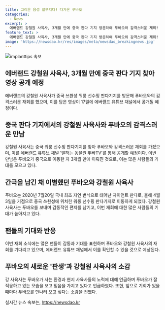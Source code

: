 ```yaml
---
title: 그리운 음성 할부지다! 다가온 푸바오
categories:
  - News
excerpt: >
  에버랜드 강철원 사육사, 3개월 만에 중국 판다 기지 방문하여 푸바오와 감격스러운 재회! 에버랜드 유튜브 영상 공개 예정으로 기대감 UP! 강 사육사의 편지와 재회 소식으로 인한 감동적인 순간 기대 고조 중. 팬들은 푸바오의 사진과 영상을 통해 강 사육사와의 특별한 인연을 재차 느낄 수 있을 것으로 예상됨.
feature_text: >
  에버랜드 강철원 사육사, 3개월 만에 중국 판다 기지 방문하여 푸바오와 감격스러운 재회! 에버랜드 유튜브 영상 공개 예정으로 기대감 UP! 강 사육사의 편지와 재회 소식으로 인한 감동적인 순간 기대 고조 중. 팬들은 푸바오의 사진과 영상을 통해 강 사육사와의 특별한 인연을 재차 느낄 수 있을 것으로 예상됨.
image: 'https://newsdao.kr/res/images/meta/newsdao_breakingnews.jpg'
---
```


<p><img src="https://newsdao.kr/res/images/meta/newsdao_breakingnews.jpg" alt="implanttips 속보" /></p>

<h2 data-ke-size="size26">에버랜드 강철원 사육사, 3개월 만에 중국 판다 기지 찾아 영상 공개 예정</h2>

<p data-ke-size="size16">에버랜드의 강철원 사육사가 중국 쓰촨성 워룽 선수핑 판다기지를 방문해 푸바오와의 감격스러운 재회를 했으며, 이를 담은 영상이 17일에 에버랜드 유튜브 채널에서 공개될 예정이다.</p>

<h2>중국 판다 기지에서의 강철원 사육사와 푸바오의 감격스러운 만남</h2>

<p data-ke-size="size16">강철원 사육사는 중국 워룽 선수핑 판다기지를 찾아 푸바오와 감격스러운 재회를 가졌으며, 이를 에버랜드 유튜브 채널 '말하는 동물원 뿌빠TV'를 통해 공개할 예정이다. 이번 만남은 푸바오가 중국으로 이동한 지 3개월 만에 이뤄진 것으로, 이는 많은 사람들의 기대를 모으고 있다.</p>

<h2>간극을 남긴 채 이별했던 푸바오와 강철원 사육사</h2>

<p data-ke-size="size16">푸바오는 2020년 7월20일 국내 최초 자연 번식으로 태어난 자이언트 판다로, 올해 4월 3일을 기점으로 중국 쓰촨성에 위치한 워룽 선수핑 판다기지로 이동하게 되었다. 강철원 사육사는 푸바오를 보내며 감동적인 편지를 남기고, 이번 재회에 대한 많은 사람들의 기대가 높아지고 있다.</p>

<h2>팬들의 기대와 반응</h2>

<p data-ke-size="size16">이번 재회 소식에는 많은 팬들이 감동과 기대를 표현하며 푸바오와 강철원 사육사의 재회를 기다리고 있으며, 에버랜드 유튜브 채널에서 이를 확인할 수 있을 것으로 예상된다.</p>

<h2>푸바오의 새로운 '판생'과 강철원 사육사의 소감</h2>

<p data-ke-size="size16">강 사육사는 푸바오가 사는 환경과 현지 사육사들의 노력에 대해 언급하며 푸바오가 잘 적응하고 있는 모습을 보고 믿음을 가지고 있다고 언급하였다. 또한, 앞으로 기회가 있을 때마다 푸바오를 만나러 오고 싶다는 소감을 전했다.</p>
실시간 뉴스 속보는, <a href="https://newsdao.kr" rel="dofollow">https://newsdao.kr</a>


